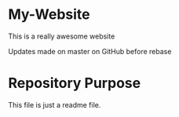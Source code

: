 # My-Website

This is a really awesome website

Updates made on master on GitHub before rebase

# Repository Purpose

This file is just a readme file.
